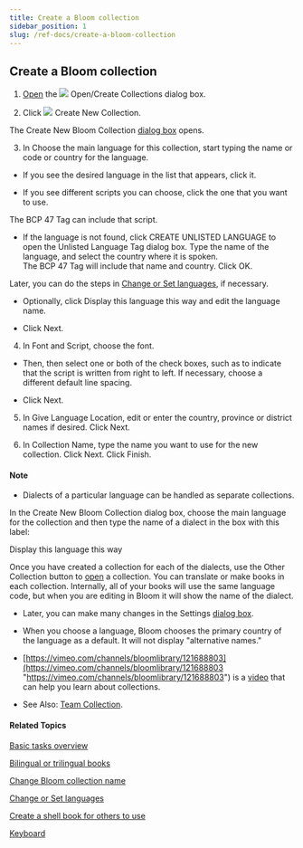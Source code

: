```yaml
---
title: Create a Bloom collection
sidebar_position: 1
slug: /ref-docs/create-a-bloom-collection
---
```


## Create a Bloom collection

1.  [Open](../../User_Interface/Dialog_boxes/Open_Create_Collections_dialog_box.md) the ![](/ref-docs-assets/images/BloomIcon_red.gif) Open/Create Collections dialog box.
    

2.  Click ![](/ref-docs-assets/images/Tasks/newlibrary.png) Create New Collection.
    

The Create New Bloom Collection [dialog box](../../User_Interface/Dialog_boxes/Create_New_Bloom_Collection_dialog_box.md) opens.

3.  In Choose the main language for this collection, start typing the name or code or country for the language.
    

-   If you see the desired language in the list that appears, click it.
    
-   If you see different scripts you can choose, click the one that you want to use. 
    

The BCP 47 Tag can include that script.

-   If the language is not found, click CREATE UNLISTED LANGUAGE to open the Unlisted Language Tag dialog box. Type the name of the language, and select the country where it is spoken.  
    The BCP 47 Tag will include that name and country. Click OK.
    

Later, you can do the steps in [Change or Set languages](Change_languages.md), if necessary.

-   Optionally, click Display this language this way and edit the language name.
    
-   Click Next.
    

4.  In Font and Script, choose the font.
    

-   Then, then select one or both of the check boxes, such as to indicate that the script is written from right to left. If necessary, choose a different default line spacing.
    
-   Click Next.
    

5.  In Give Language Location, edit or enter the country, province or district names if desired. Click Next.
    
6.  In Collection Name, type the name you want to use for the new collection. Click Next. Click Finish.
    

#### Note

-   Dialects of a particular language can be handled as separate collections.
    

In the Create New Bloom Collection dialog box, choose the main language for the collection and then type the name of a dialect in the box with this label:

Display this language this way

Once you have created a collection for each of the dialects, use the Other Collection button to [open](Open_a_collection.md) a collection. You can translate or make books in each collection. Internally, all of your books will use the same language code, but when you are editing in Bloom it will show the name of the dialect.

-   Later, you can make many changes in the Settings [dialog box](../../User_Interface/Dialog_boxes/Settings_dialog_box.md).
    
-   When you choose a language, Bloom chooses the primary country of the language as a default. It will not display "alternative names."
    
-   [https://vimeo.com/channels/bloomlibrary/121688803](https://vimeo.com/channels/bloomlibrary/121688803 "https://vimeo.com/channels/bloomlibrary/121688803") is a [video](../../FAQ/Instructional_Videos.md) that can help you learn about collections.

-   See Also: [Team Collection](../../Concepts/Team_Collection.md).
    

#### Related Topics

[Basic tasks overview](Basic_tasks_overview.md)

[Bilingual or trilingual books](../../Concepts/Bilingual_or_trilingual_books.md)

[Change Bloom collection name](Change_Bloom_collection_name.md)

[Change or Set languages](Change_languages.md)

[Create a shell book for others to use](../Shell_book_tasks/Create_a_shell_book.md)

[Keyboard](../../Concepts/Keyboards.md)